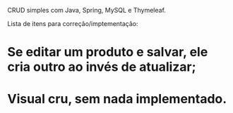 CRUD simples com Java, Spring, MySQL e Thymeleaf.

Lista de itens para correção/imptementação:

# Se editar um produto e salvar, ele cria outro ao invés de atualizar;
# Visual cru, sem nada implementado.